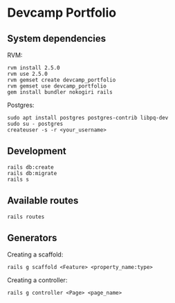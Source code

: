 # Devcamp Portfolio

## System dependencies

RVM:

```shell
rvm install 2.5.0
rvm use 2.5.0
rvm gemset create devcamp_portfolio
rvm gemset use devcamp_portfolio
gem install bundler nokogiri rails
```

Postgres:

```shell
sudo apt install postgres postgres-contrib libpq-dev
sudo su - postgres
createuser -s -r <your_username>
```

## Development

```shell
rails db:create
rails db:migrate
rails s
```

## Available routes

```shell
rails routes
```

## Generators

Creating a scaffold:
```shell
rails g scaffold <Feature> <property_name:type>
```

Creating a controller:
```shell
rails g controller <Page> <page_name>
```